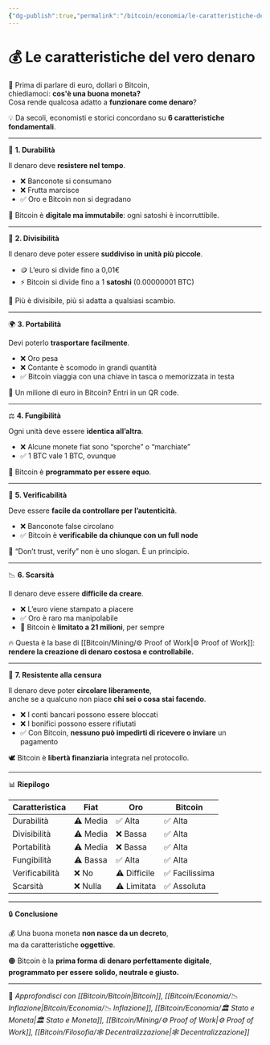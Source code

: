 ```yaml
---
{"dg-publish":true,"permalink":"/bitcoin/economia/le-caratteristiche-del-vero-denaro/","title":"💰 Le 6 caratteristiche del vero denaro","tags":["Denaro","Bitcoin","Educazione","Economia","Inflazione","Valuta"]}
---
```



# 💰 Le caratteristiche del vero denaro

🧠 Prima di parlare di euro, dollari o Bitcoin,  
chiediamoci: **cos'è una buona moneta?**  
Cosa rende qualcosa adatto a **funzionare come denaro**?

💡 Da secoli, economisti e storici concordano su **6 caratteristiche fondamentali**.

---

🔑 **1. Durabilità**

Il denaro deve **resistere nel tempo**.  
- ❌ Banconote si consumano  
- ❌ Frutta marcisce  
- ✅ Oro e Bitcoin non si degradano

🧱 Bitcoin è **digitale ma immutabile**: ogni satoshi è incorruttibile.

---

📏 **2. Divisibilità**

Il denaro deve poter essere **suddiviso in unità più piccole**.  
- 🪙 L’euro si divide fino a 0,01€  
- ⚡ Bitcoin si divide fino a 1 **satoshi** (0.00000001 BTC)

🧠 Più è divisibile, più si adatta a qualsiasi scambio.

---

🌍 **3. Portabilità**

Devi poterlo **trasportare facilmente**.  
- ❌ Oro pesa  
- ❌ Contante è scomodo in grandi quantità  
- ✅ Bitcoin viaggia con una chiave in tasca o memorizzata in testa

📲 Un milione di euro in Bitcoin? Entri in un QR code.

---

⚖️ **4. Fungibilità**

Ogni unità deve essere **identica all’altra**.  
- ❌ Alcune monete fiat sono “sporche” o “marchiate”  
- ✅ 1 BTC vale 1 BTC, ovunque

🎯 Bitcoin è **programmato per essere equo**.

---

🧮 **5. Verificabilità**

Deve essere **facile da controllare per l’autenticità**.  
- ❌ Banconote false circolano  
- ✅ Bitcoin è **verificabile da chiunque con un full node**

🧠 “Don’t trust, verify” non è uno slogan. È un principio.

---

📉 **6. Scarsità**

Il denaro deve essere **difficile da creare**.  
- ❌ L’euro viene stampato a piacere  
- ✅ Oro è raro ma manipolabile  
- 🧡 Bitcoin è **limitato a 21 milioni**, per sempre

🔥 Questa è la base di [[Bitcoin/Mining/⚙️  Proof of Work\|⚙️  Proof of Work]]:  
**rendere la creazione di denaro costosa e controllabile.**

---

🚫 **7. Resistente alla censura**

Il denaro deve poter **circolare liberamente**,  
anche se a qualcuno non piace **chi sei o cosa stai facendo**.

- ❌ I conti bancari possono essere bloccati  
- ❌ I bonifici possono essere rifiutati  
- ✅ Con Bitcoin, **nessuno può impedirti di ricevere o inviare** un pagamento

🕊️ Bitcoin è **libertà finanziaria** integrata nel protocollo.

---


📊 **Riepilogo**

| Caratteristica    | Fiat     | Oro      | Bitcoin   |
|-------------------|----------|----------|-----------|
| Durabilità        | ⚠️ Media | ✅ Alta  | ✅ Alta   |
| Divisibilità      | ⚠️ Media | ❌ Bassa | ✅ Alta   |
| Portabilità       | ⚠️ Media | ❌ Bassa | ✅ Alta   |
| Fungibilità       | ⚠️ Bassa | ✅ Alta  | ✅ Alta   |
| Verificabilità    | ❌ No    | ⚠️ Difficile | ✅ Facilissima |
| Scarsità          | ❌ Nulla | ⚠️ Limitata | ✅ Assoluta |


---

🔒 **Conclusione**

💰 Una buona moneta **non nasce da un decreto**,  
ma da caratteristiche **oggettive**.

🟠 Bitcoin è la **prima forma di denaro perfettamente digitale**,  
**programmato per essere solido, neutrale e giusto.**

---

🔗 _Approfondisci con [[Bitcoin/Bitcoin\|Bitcoin]], [[Bitcoin/Economia/📉 Inflazione\|Bitcoin/Economia/📉 Inflazione]], [[Bitcoin/Economia/🏛️ Stato e Moneta\|🏛️ Stato e Moneta]], [[Bitcoin/Mining/⚙️  Proof of Work\|⚙️  Proof of Work]], [[Bitcoin/Filosofia/🕸️ Decentralizzazione\|🕸️ Decentralizzazione]]_